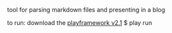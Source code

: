 tool for parsing markdown files and presenting in a blog

to run:
download the [playframework v2.1](http://www.playframework.com/download)
$ play run
